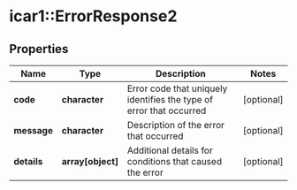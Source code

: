# icar1::ErrorResponse2


## Properties
Name | Type | Description | Notes
------------ | ------------- | ------------- | -------------
**code** | **character** | Error code that uniquely identifies the type of error that occurred | [optional] 
**message** | **character** | Description of the error that occurred | [optional] 
**details** | **array[object]** | Additional details for conditions that caused the error | [optional] 


